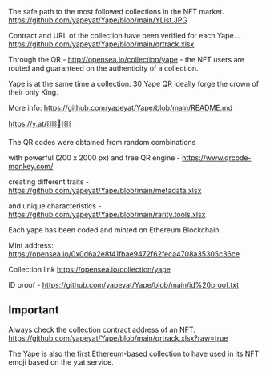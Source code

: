 The safe path to the most followed collections in the NFT market.
https://github.com/yapeyat/Yape/blob/main/YList.JPG

Contract and URL of the collection have been verified for each Yape...
https://github.com/yapeyat/Yape/blob/main/qrtrack.xlsx

Through the QR  - http://opensea.io/collection/yape - the NFT users 
are routed and guaranteed on the authenticity of a collection.

Yape is at the same time a collection. 30 Yape QR ideally forge the crown of their only King.

More info: https://github.com/yapeyat/Yape/blob/main/README.md

https://y.at/⛓️⛓️🦍⛓️⛓️


The QR codes were obtained from random combinations 

with powerful (200 x 2000 px) and free QR engine  - https://www.qrcode-monkey.com/

creating different traits - https://github.com/yapeyat/Yape/blob/main/metadata.xlsx

and unique characteristics - https://github.com/yapeyat/Yape/blob/main/rarity.tools.xlsx

Each yape has been coded and minted on Ethereum Blockchain. 

Mint address: https://opensea.io/0x0d6a2e8f41fbae9472f62feca4708a35305c36ce

Collection link https://opensea.io/collection/yape

ID proof - https://github.com/yapeyat/Yape/blob/main/id%20proof.txt


Important
---------
Always check the collection contract address of an NFT:
https://github.com/yapeyat/Yape/blob/main/qrtrack.xlsx?raw=true


The Yape is also the first Ethereum-based collection to have used in its NFT emoji based on the y.at service.
